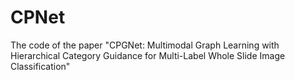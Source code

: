 # CPNet
The code of the paper "CPGNet: Multimodal Graph Learning with Hierarchical Category Guidance for Multi-Label Whole Slide Image Classification"
